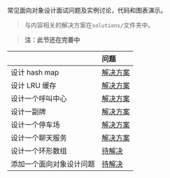 常见面向对象设计面试问题及实例讨论，代码和图表演示。

> 与内容相关的解决方案在`solutions/`文件夹中。

> **注：此节还在完善中**

|  | 问题 |
| :--- | :--- |
| 设计 hash map | [解决方案](https://github.com/hellocece/system-design-primer/blob/master/solutions/object_oriented_design/hash_table/hash_map.ipynb) |
| 设计 LRU 缓存 | [解决方案](https://github.com/hellocece/system-design-primer/blob/master/solutions/object_oriented_design/lru_cache/lru_cache.ipynb) |
| 设计一个呼叫中心 | [解决方案](https://github.com/hellocece/system-design-primer/blob/master/solutions/object_oriented_design/call_center/call_center.ipynb) |
| 设计一副牌 | [解决方案](https://github.com/hellocece/system-design-primer/blob/master/solutions/object_oriented_design/deck_of_cards/deck_of_cards.ipynb) |
| 设计一个停车场 | [解决方案](https://github.com/hellocece/system-design-primer/blob/master/solutions/object_oriented_design/parking_lot/parking_lot.ipynb) |
| 设计一个聊天服务 | [解决方案](https://github.com/hellocece/system-design-primer/blob/master/solutions/object_oriented_design/online_chat/online_chat.ipynb) |
| 设计一个环形数组 | [待解决](https://github.com/hellocece/system-design-primer/blob/master/README-zh-Hans.md#%E8%B4%A1%E7%8C%AE) |
| 添加一个面向对象设计问题 | [待解决](https://github.com/hellocece/system-design-primer/blob/master/README-zh-Hans.md#%E8%B4%A1%E7%8C%AE) |



